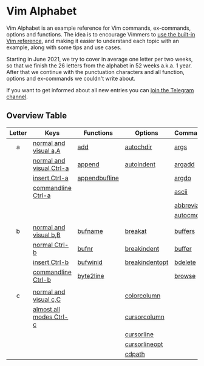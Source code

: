 # Vim Alphabet

Vim Alphabet is an example reference for Vim commands, ex-commands, options and functions. The idea is to encourage
Vimmers to [use the built-in Vim reference](https://www.reddit.com/r/vimdailytips/comments/iruu9s/vim_help_and_keywordprg/),
and making it easier to understand each topic with an example, along with some tips and use cases.

Starting in June 2021, we try to cover in average one letter per two weeks, so that we finish the 26 letters from the
alphabet in 52 weeks a.k.a. 1 year. After that we continue with the punctuation characters and all function, options and
ex-commands we couldn't write about.

If you want to get informed about all new entries you can [join the Telegram channel](https://t.me/VimWeek).

## Overview Table

| Letter | Keys                                              | Functions                            | Options                                    | Commands                                  |
|:------:|---------------------------------------------------|--------------------------------------|--------------------------------------------|-------------------------------------------|
| a      | [normal and visual a,A](commands/nv_aA.md)        | [add](functions/add.md)              | [autochdir](options/autochdir.md)          | [args](excommands/args.md)                |
|        | [normal and visual Ctrl-a](commands/nv_Ctrl-a.md) | [append](functions/append.md)        | [autoindent](options/autoindent.md)        | [argadd](excommands/argadd.md)            |
|        | [insert Ctrl-a](commands/i_Ctrl-a.md)             | [appendbufline](functions/append.md) |                                            | [argdo](excommands/argdo.md)              |
|        | [commandline Ctrl-a](commands/c_Ctrl-a.md)        |                                      |                                            | [ascii](excommands/ascii.md)              |
|        |                                                   |                                      |                                            | [abbreviate](excommands/abbreviations.md) |
|        |                                                   |                                      |                                            | [autocmd](excommands/autocmd.md)          |
|        |                                                   |                                      |                                            |                                           |
| b      | [normal and visual b,B](commands/nv_bB.md)        | [bufname](functions/bufname.md)      | [breakat](options/break.md)                | [buffers](excommands/buffers.md)          |
|        | [normal Ctrl-b](commands/n_Ctrl-b.md)             | [bufnr](functions/bufnr.md)          | [breakindent](options/break.md)            | [buffer](excommands/buffer.md)            |
|        | [insert Ctrl-b](commands/i_Ctrl-b.md)             | [bufwinid](functions/bufwinid.md)    | [breakindentopt](options/break.md)         | [bdelete](excommands/bdelete.md)          |
|        | [commandline Ctrl-b](commands/c_Ctrl-b.md)        | [byte2line](functions/byte2line.md)  |                                            | [browse](excommands/browse.md)            |
|        |                                                   |                                      |                                            |                                           |
| c      | [normal and visual c,C](commands/nv_cC.md)        |                                      | [colorcolumn](options/colorcolumn.md)      |                                           |
|        | [almost all modes Ctrl-c](commands/nvci_Ctrl-c.md)|                                      | [cursorcolumn](options/cursorhighlight.md) |                                           |
|        |                                                   |                                      | [cursorline](options/cursorhighlight.md)   |                                           |
|        |                                                   |                                      | [cursorlineopt](options/cursorhighlight.md)|                                           |
|        |                                                   |                                      | [cdpath](options/cdpath.md)                |                                           |

